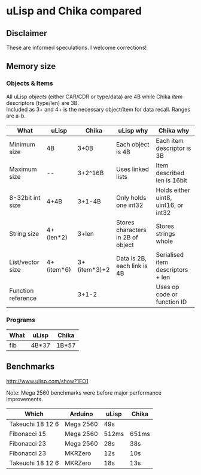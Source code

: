 # uLisp and Chika compared

## Disclaimer

These are informed speculations. I welcome corrections!

## Memory size

### Objects & Items

All uLisp *objects* (either CAR/CDR or type/data) are 4B while Chika *item* descriptors (type/len) are 3B.  
Included as 3+ and 4+ is the necessary object/item for data recall.
Ranges are a-b.

| What               | uLisp       | Chika         | uLisp why                         | Chika why                            |
| ------------------ | ----------- | ------------- | --------------------------------- | ------------------------------------ |
| Minimum size       | 4B          | 3+0B          | Each object is 4B                 | Each item descriptor is 3B           |
| Maximum size       | --          | 3+2^16B       | Uses linked lists                 | Item described len is 16bit          |
| 8-32bit int size   | 4+4B        | 3+1-4B        | Only holds one int32              | Holds either uint8, uint16, or int32 |
| String size        | 4+(len\*2)  | 3+len         | Stores characters in 2B of object | Stores strings whole                 |
| List/vector size   | 4+(item\*6) | 3+(item\*3)+2 | Data is 2B, each link is 4B       | Serialised item descriptors + len    |
| Function reference |             | 3+1-2         |                                   | Uses op code or function ID          |

### Programs

| What | uLisp  | Chika  |
| ---- | ------ | ------ |
| fib  | 4B\*37 | 1B\*57 |

## Benchmarks

http://www.ulisp.com/show?1EO1

Note: Mega 2560 benchmarks were before major performance improvements.

| Which            | Arduino   | uLisp | Chika |
| ---------------- | --------- |------ | ----- |
| Takeuchi 18 12 6 | Mega 2560 | 49s   |       |
| Fibonacci 15     | Mega 2560 | 512ms | 651ms |
| Fibonacci 23     | Mega 2560 | 28s   | 38s   |
| Fibonacci 23     | MKRZero   | 12s   | 10s   |
| Takeuchi 18 12 6 | MKRZero   | 18s   | 13s   |